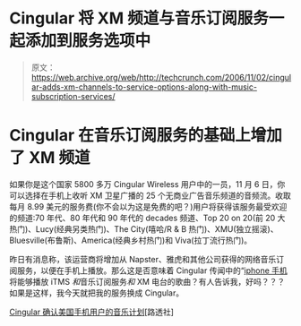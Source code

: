 # Cingular 将 XM 频道与音乐订阅服务一起添加到服务选项中

> 原文：<https://web.archive.org/web/http://techcrunch.com/2006/11/02/cingular-adds-xm-channels-to-service-options-along-with-music-subscription-services/>

# Cingular 在音乐订阅服务的基础上增加了 XM 频道

如果你是这个国家 5800 多万 Cingular Wireless 用户中的一员，11 月 6 日，你可以选择在手机上收听 XM 卫星广播的 25 个无商业广告音乐频道的音频流。收取每月 8.99 美元的服务费(你不会以为这是免费的吧？)用户将获得该服务最受欢迎的频道:70 年代、80 年代和 90 年代的 decades 频道、Top 20 on 20(前 20 大热门)、Lucy(经典另类热门)、The City(嘻哈/R & B 热门)、XMU(独立摇滚)、Bluesville(布鲁斯)、America(经典乡村热门)和 Viva(拉丁流行热门)。

昨日有消息称，该运营商将增加从 Napster、雅虎和其他公司获得的网络音乐订阅服务，以便在手机上播放。那么这是否意味着 Cingular 传闻中的“[iphone 手机](https://web.archive.org/web/20130627201105/http://crunchgear.com/2006/09/26/apple-iphone-to-cingular/)将能够播放 iTMS *和*音乐订阅服务*和* XM 电台的歌曲？有人告诉我，好吗？？？如果是这样，我今天就把我的服务换成 Cingular。

[Cingular 确认美国手机用户的音乐计划](https://web.archive.org/web/20130627201105/http://today.reuters.com/news/articleinvesting.aspx?view=CN&storyID=2006-11-02T065115Z_01_N02269649_RTRIDST_0_TELECOM-CINGULAR.XML&rpc=66&type=qcna)[路透社]